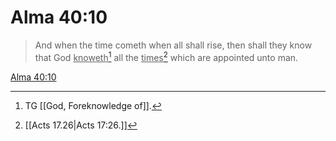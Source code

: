 # Alma 40:10

> And when the time cometh when all shall rise, then shall they know that God <u>knoweth</u>[^a] all the <u>times</u>[^b] which are appointed unto man.

[Alma 40:10](https://www.churchofjesuschrist.org/study/scriptures/bofm/alma/40?lang=eng&id=p10#p10)


[^a]: TG [[God, Foreknowledge of]].
[^b]: [[Acts 17.26|Acts 17:26.]]
